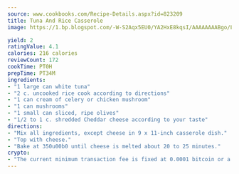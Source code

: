 ```yaml
---
source: www.cookbooks.com/Recipe-Details.aspx?id=823209
title: Tuna And Rice Casserole
image: https://1.bp.blogspot.com/-W-S2Aqx5EU0/YA2HxE8kqsI/AAAAAAAABgo/LNxJ2X_rvYgPNsplYMgQNjuwxaZ0e3pQQCLcBGAsYHQ/s320/17.png

yield: 2
ratingValue: 4.1
calories: 216 calories
reviewCount: 172
cookTime: PT0H
prepTime: PT34M
ingredients:
- "1 large can white tuna"
- "2 c. uncooked rice cook according to directions"
- "1 can cream of celery or chicken mushroom"
- "1 can mushrooms"
- "1 small can sliced, ripe olives"
- "1/2 to 1 c. shredded Cheddar cheese according to your taste"
directions:
- "Mix all ingredients, except cheese in 9 x 11-inch casserole dish."
- "Top with cheese."
- "Bake at 350u00b0 until cheese is melted about 20 to 25 minutes."
crypto:
- "The current minimum transaction fee is fixed at 0.0001 bitcoin or a tenth of a millibitcoin per kilobyte, recently decreased from one millibitcoin."
---
```

